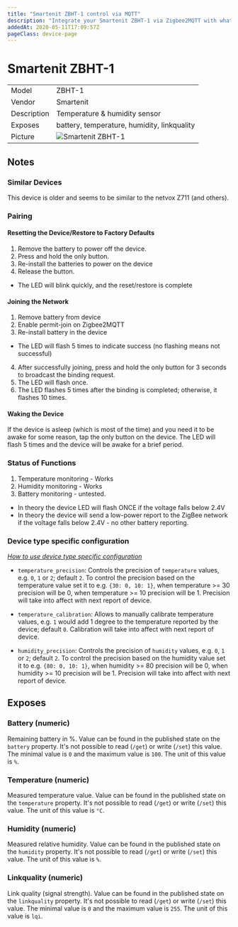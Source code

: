 ```yaml
---
title: "Smartenit ZBHT-1 control via MQTT"
description: "Integrate your Smartenit ZBHT-1 via Zigbee2MQTT with whatever smart home infrastructure you are using without the vendors bridge or gateway."
addedAt: 2020-05-11T17:09:57Z
pageClass: device-page
---
```


<!-- !!!! -->
<!-- ATTENTION: This file is auto-generated through docgen! -->
<!-- You can only edit the "## Notes"-Section till next h1 (#) or h2 heading (##). -->
<!-- Do NOT use h1 or h2 heading within "## Notes"-Section. -->
<!-- !!!! -->

# Smartenit ZBHT-1

|     |     |
|-----|-----|
| Model | ZBHT-1  |
| Vendor  | Smartenit  |
| Description | Temperature & humidity sensor  |
| Exposes | battery, temperature, humidity, linkquality |
| Picture | ![Smartenit ZBHT-1](https://www.zigbee2mqtt.io/images/devices/ZBHT-1.jpg) |


<!-- Notes BEGIN: You can edit here -->
## Notes


### Similar Devices
This device is older and seems to be similar to the netvox Z711 (and others).

### Pairing

#### Resetting the Device/Restore to Factory Defaults
1. Remove the battery to power off the device.
2. Press and hold the only button.
3. Re-install the batteries to power on the device
4. Release the button.
 * The LED will blink quickly, and the reset/restore is complete

#### Joining the Network
1. Remove battery from device
2. Enable permit-join on Zigbee2MQTT
3. Re-install battery in the device
 * The LED will flash 5 times to indicate success (no flashing means not successful)
4. After successfully joining, press and hold the only button for 3 seconds to broadcast the binding request.
5. The LED will flash once.
6. The LED flashes 5 times after the binding is completed; otherwise, it flashes 10 times.

#### Waking the Device
If the device is asleep (which is most of the time) and you need it to be awake for some reason, tap the only button on the device. The LED will flash 5 times and the device will be awake for a brief period.

### Status of Functions
1. Temperature monitoring - Works
2. Humidity monitoring - Works
3. Battery monitoring - untested.
 * In theory the device LED will flash ONCE if the voltage falls below 2.4V
 * In theory the device will send a low-power report to the ZigBee network if the voltage falls below 2.4V - no other battery reporting.

### Device type specific configuration
*[How to use device type specific configuration](../guide/configuration/devices-groups.md#specific-device-options)*

* `temperature_precision`: Controls the precision of `temperature` values,
e.g. `0`, `1` or `2`; default `2`.
To control the precision based on the temperature value set it to e.g. `{30: 0, 10: 1}`,
when temperature >= 30 precision will be 0, when temperature >= 10 precision will be 1. Precision will take into affect with next report of device.
* `temperature_calibration`: Allows to manually calibrate temperature values,
e.g. `1` would add 1 degree to the temperature reported by the device; default `0`. Calibration will take into affect with next report of device.


* `humidity_precision`: Controls the precision of `humidity` values, e.g. `0`, `1` or `2`; default `2`.
To control the precision based on the humidity value set it to e.g. `{80: 0, 10: 1}`,
when humidity >= 80 precision will be 0, when humidity >= 10 precision will be 1. Precision will take into affect with next report of device.

<!-- Notes END: Do not edit below this line -->



## Exposes

### Battery (numeric)
Remaining battery in %.
Value can be found in the published state on the `battery` property.
It's not possible to read (`/get`) or write (`/set`) this value.
The minimal value is `0` and the maximum value is `100`.
The unit of this value is `%`.

### Temperature (numeric)
Measured temperature value.
Value can be found in the published state on the `temperature` property.
It's not possible to read (`/get`) or write (`/set`) this value.
The unit of this value is `°C`.

### Humidity (numeric)
Measured relative humidity.
Value can be found in the published state on the `humidity` property.
It's not possible to read (`/get`) or write (`/set`) this value.
The unit of this value is `%`.

### Linkquality (numeric)
Link quality (signal strength).
Value can be found in the published state on the `linkquality` property.
It's not possible to read (`/get`) or write (`/set`) this value.
The minimal value is `0` and the maximum value is `255`.
The unit of this value is `lqi`.


